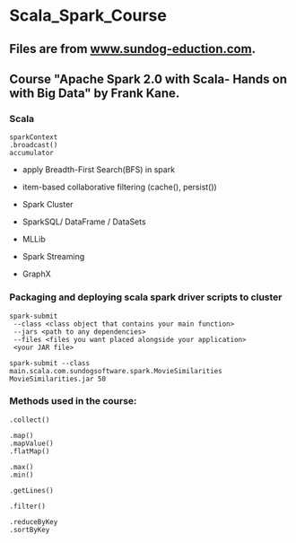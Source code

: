 # Scala_Spark_Course

## Files are from www.sundog-eduction.com.
## Course "Apache Spark 2.0 with Scala- Hands on with Big Data" by Frank Kane.

### Scala
```
sparkContext
.broadcast()
accumulator
```
* apply Breadth-First Search(BFS) in spark
* item-based collaborative filtering (cache(), persist())

* Spark Cluster
* SparkSQL/ DataFrame / DataSets
* MLLib
* Spark Streaming
* GraphX

### Packaging and deploying scala spark driver scripts to cluster
```
spark-submit 
 --class <class object that contains your main function>
 --jars <path to any dependencies>
 --files <files you want placed alongside your application>
 <your JAR file>
```
```
spark-submit --class main.scala.com.sundogsoftware.spark.MovieSimilarities MovieSimilarities.jar 50
```
### Methods used in the course:
```
.collect()
```
```
.map()
.mapValue()
.flatMap()
```
```
.max()
.min()
```
```
.getLines()
```
```
.filter()
```
```
.reduceByKey
.sortByKey
```
